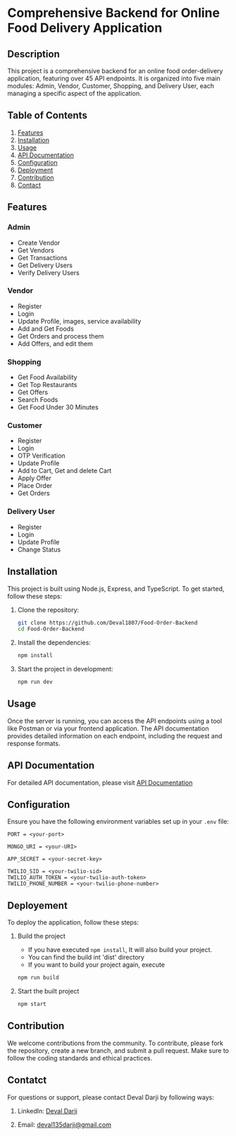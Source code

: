 # Comprehensive Backend for Online Food Delivery Application

## Description

This project is a comprehensive backend for an online food order-delivery application, featuring over 45 API endpoints. It is organized into five main modules: Admin, Vendor, Customer, Shopping, and Delivery User, each managing a specific aspect of the application.

## Table of Contents

1. [Features](#features)
2. [Installation](#installation)
3. [Usage](#usage)
4. [API Documentation](#api-documentation)
5. [Configuration](#configuration)
6. [Deployment](#deployment)
7. [Contribution](#contribution)
8. [Contact](#contact)

## Features

### Admin
- Create Vendor
- Get Vendors 
- Get Transactions
- Get Delivery Users
- Verify Delivery Users

### Vendor
- Register
- Login
- Update Profile, images, service availability
- Add and Get Foods
- Get Orders and process them
- Add Offers, and edit them

### Shopping
- Get Food Availability
- Get Top Restaurants
- Get Offers
- Search Foods
- Get Food Under 30 Minutes

### Customer
- Register
- Login
- OTP Verification
- Update Profile
- Add to Cart, Get and delete Cart
- Apply Offer
- Place Order
- Get Orders

### Delivery User
- Register
- Login
- Update Profile
- Change Status


## Installation

This project is built using Node.js, Express, and TypeScript. To get started, follow these steps:

1. Clone the repository:
    ```bash
    git clone https://github.com/Deval1807/Food-Order-Backend
    cd Food-Order-Backend
    ```

2. Install the dependencies:
    ```bash
    npm install
    ```

3. Start the project in development:
    ```bash
    npm run dev
    ```

## Usage

Once the server is running, you can access the API endpoints using a tool like Postman or via your frontend application. The API documentation provides detailed information on each endpoint, including the request and response formats.

## API Documentation

For detailed API documentation, please visit [API Documentation](#)

## Configuration

Ensure you have the following environment variables set up in your `.env` file:

```plaintext
PORT = <your-port>

MONGO_URI = <your-URI>

APP_SECRET = <your-secret-key>

TWILIO_SID = <your-twilio-sid>
TWILIO_AUTH_TOKEN = <your-twilio-auth-token>
TWILIO_PHONE_NUMBER = <your-twilio-phone-number>
```

## Deployement

To deploy the application, follow these steps:

1. Build the project
    - If you have executed ```npm install```, It will also build your project.
    - You can find the build int 'dist' directory
    - If you want to build your project again, execute
    ```bash
    npm run build
    ```

2. Start the built project
    ```bash
    npm start
    ```


## Contribution

We welcome contributions from the community. To contribute, please fork the repository, create a new branch, and submit a pull request. Make sure to follow the coding standards and ethical practices. 


## Contatct

For questions or support, please contact Deval Darji by following ways:

1. LinkedIn: [Deval Darji](https://www.linkedin.com/in/deval-darji-a15002226/)

2. Email: [deval135darji@gmail.com](mailto:deval135darji@gmail.com)